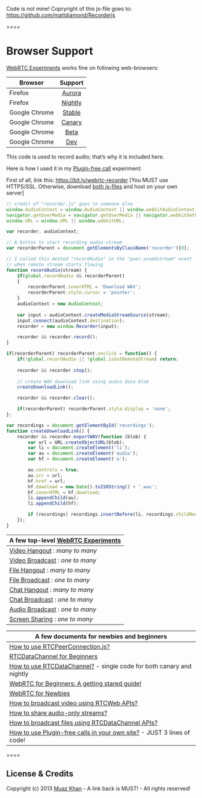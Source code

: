 Code is not mine! Copryright of this js-file goes to: https://github.com/mattdiamond/Recorderjs

====
# Browser Support
[WebRTC Experiments](https://webrtc-experiment.appspot.com) works fine on following web-browsers:

| Browser        | Support           |
| ------------- |:-------------:|
| Firefox | [Aurora](http://www.mozilla.org/en-US/firefox/aurora/) |
| Firefox | [Nightly](http://nightly.mozilla.org/) |
| Google Chrome | [Stable](https://www.google.com/intl/en_uk/chrome/browser/) |
| Google Chrome | [Canary](https://www.google.com/intl/en/chrome/browser/canary.html) |
| Google Chrome | [Beta](https://www.google.com/intl/en/chrome/browser/beta.html) |
| Google Chrome | [Dev](https://www.google.com/intl/en/chrome/browser/index.html?extra=devchannel#eula) |

This code is used to record audio; that’s why it is included here. 

Here is how I used it in my [Plugin-free call](https://webrtc-experiment.appspot.com/calls/) experiment:

First of all, link this: https://bit.ly/webrtc-recorder [You MUST use HTTPS/SSL. Otherwise, download [both js-files](https://github.com/muaz-khan/WebRTC-Experiment/tree/master/audio-recorder) and host on your own server]

```javascript
// credit of "recorder.js" goes to someone else
window.AudioContext = window.AudioContext || window.webkitAudioContext;
navigator.getUserMedia = navigator.getUserMedia || navigator.webkitGetUserMedia;
window.URL = window.URL || window.webkitURL;

var recorder, audioContext;

// A button to start recording audio-stream
var recorderParent = document.getElementsByClassName('recorder')[0];

// I called this method "recordAudio" in the "peer.onaddstream" event
// when remote stream starts flowing
function recordAudio(stream) {
	if(global.recordAudio && recorderParent) 
	{
		recorderParent.innerHTML = 'Download WAV';
		recorderParent.style.cursor = 'pointer';
	}
    audioContext = new AudioContext;
    
    var input = audioContext.createMediaStreamSource(stream);
    input.connect(audioContext.destination);
    recorder = new window.Recorder(input);

    recorder && recorder.record();
}

if(recorderParent) recorderParent.onclick = function() {
	if(!global.recordAudio || !global.isGotRemoteStream) return;
	
	recorder && recorder.stop();
        
	// create WAV download link using audio data blob
	createDownloadLink();

	recorder && recorder.clear();

	if(recorderParent) recorderParent.style.display = 'none';
};

var recordings = document.getElementById('recordings');
function createDownloadLink() {
    recorder && recorder.exportWAV(function (blob) {
        var url = URL.createObjectURL(blob);
        var li = document.createElement('li');
        var au = document.createElement('audio');
        var hf = document.createElement('a');

        au.controls = true;
        au.src = url;
        hf.href = url;
        hf.download = new Date().toISOString() + '.wav';
        hf.innerHTML = hf.download;
        li.appendChild(au);
        li.appendChild(hf);

        if (recordings) recordings.insertBefore(li, recordings.childNodes[0]);
    });
}
```


| A few top-level [WebRTC Experiments](https://webrtc-experiment.appspot.com)        |
| ------------- |
| [Video Hangout](https://webrtc-experiment.appspot.com/video-conferencing/) : *many to many* |
| [Video Broadcast](https://webrtc-experiment.appspot.com/broadcast/) : *one to many* |
| [File Hangout](https://webrtc-experiment.appspot.com/file-hangout/) : *many to many* |
| [File Broadcast](https://webrtc-experiment.appspot.com/file-broadcast/) : *one to many* |
| [Chat Hangout](https://webrtc-experiment.appspot.com/chat-hangout/) : *many to many* |
| [Chat Broadcast](https://webrtc-experiment.appspot.com/chat/) : *one to many*  |
| [Audio Broadcast](https://webrtc-experiment.appspot.com/audio-broadcast/) : *one to many* |
| [Screen Sharing](https://webrtc-experiment.appspot.com/screen-broadcast/) : *one to many* |


| A few documents for newbies and beginners        |
| ------------- |
| [How to use RTCPeerConnection.js?](https://webrtc-experiment.appspot.com/docs/how-to-use-rtcpeerconnection-js-v1.1.html) |
| [RTCDataChannel for Beginners](https://webrtc-experiment.appspot.com/docs/rtc-datachannel-for-beginners.html) |
| [How to use RTCDataChannel?](https://webrtc-experiment.appspot.com/docs/how-to-use-rtcdatachannel.html) - single code for both canary and nightly |
| [WebRTC for Beginners: A getting stared guide!](https://webrtc-experiment.appspot.com/docs/webrtc-for-beginners.html) |
| [WebRTC for Newbies ](https://webrtc-experiment.appspot.com/docs/webrtc-for-newbies.html) |
| [How to broadcast video using RTCWeb APIs?](https://webrtc-experiment.appspot.com/docs/how-to-broadcast-video-using-RTCWeb-APIs.html) |
| [How to share audio-only streams?](https://webrtc-experiment.appspot.com/docs/how-to-share-audio-only-streams.html) |
| [How to broadcast files using RTCDataChannel APIs?](https://webrtc-experiment.appspot.com/docs/how-file-broadcast-works.html) |
| [How to use Plugin-free calls in your own site?](https://webrtc-experiment.appspot.com/docs/how-to-use-plugin-free-calls.html) - JUST 3 lines of code! |


====
## License & Credits

Copyright (c) 2013 [Muaz Khan](https://plus.google.com/100325991024054712503) - A link back is MUST! - All rights reserved!
